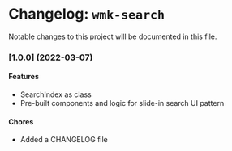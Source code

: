 # Changelog: `wmk-search`

Notable changes to this project will be documented in this file.

### [1.0.0] (2022-03-07)

#### Features

- SearchIndex as class
- Pre-built components and logic for slide-in search UI pattern

#### Chores

- Added a CHANGELOG file
